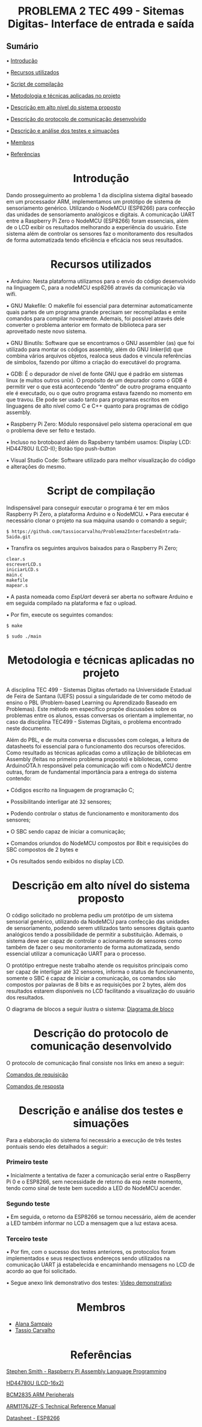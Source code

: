 <h1 align="center">PROBLEMA 2 TEC 499 - Sitemas Digitas- Interface de entrada e saída</h1>

<h2> Sumário </h2>  

• <a href="#introducao">Introdução</a> 

• <a href="#recursos">Recursos utilizados</a> 

• <a href="#script-de-compilacao">Script de compilação</a> 

• <a href="#metodologia-e-tecnicas-aplicadas">Metodologia e técnicas aplicadas no projeto</a> 

• <a href="#descricao-do-sistema">Descrição em alto nível do sistema proposto</a> 

• <a href="#descricao-do-protocolo-de-comunicacao">Descrição do protocolo de comunicação desenvolvido</a> 

• <a href="#descricao-e-analise-dos-testes">Descrição e análise dos testes e simuações</a> 

• <a href="#membros">Membros</a> 

• <a href="#referencias">Referências</a> 
  
<h1 id="introducao" align="center">Introdução</h1> 
  Dando prosseguimento ao problema 1 da disciplina sistema digital baseado em um processador ARM, implementamos um protótipo de sistema de sensoriamento genérico. Utilizando o NodeMCU (ESP8266) para confecção das unidades de sensoriamento analógicos e digitais. A comunicação UART entre a Raspberry Pi Zero o NodeMCU (ESP8266) foram essenciais, além de o LCD exibir os resultados melhorando a experiência do usuário.
Este sistema além de controlar os sensores faz o monitoramento dos resultados de forma automatizada tendo eficiência e eficácia nos seus resultados.
  
<h1 id="recursos" align="center">Recursos utilizados</h1> 
• Arduino: Nesta plataforma utilizamos para o envio do código desenvolvido na linguagem C, para a nodeMCU esp8266 através da comunicação via wifi.

• GNU Makefile: O makefile foi essencial para determinar automaticamente quais partes de um programa grande precisam ser recompiladas e emite comandos para compilar novamente. Ademais, foi possível através dele converter o problema anterior em formato de biblioteca para ser aproveitado neste novo sistema.

• GNU Binutils: Software que se encontramos o GNU assembler (as) que foi utilizado para montar os códigos assembly, além do GNU linker(ld) que combina vários arquivos objetos, realoca seus dados e vincula referências de símbolos, fazendo por último a criação do executável do programa.

• GDB: É o depurador de nível de fonte GNU que é padrão em sistemas linux (e muitos outros unix). O propósito de um depurador como o GDB é permitir ver o que está acontecendo “dentro” de outro programa enquanto ele é executado, ou o que outro programa estava fazendo no momento em que travou. Ele pode ser usado tanto para programas escritos em linguagens de alto nível como C e C++ quanto para programas de código assembly.
  
• Raspberry Pi Zero: Módulo responsável pelo sistema operacional em que o problema deve ser feito e testado.

• Incluso no brotoboard além do Rapsberry também usamos: Display LCD: HD44780U (LCD-II); Botão tipo push-button

• Visual Studio Code: Software utilizado para melhor visualização do código e alterações do mesmo.
  

<h1 id="script-de-compilacao" align="center">Script de compilação</h1> 
Indispensável para conseguir executar o programa é ter em mãos Raspberry Pi Zero, a plataforma Arduino e o NodeMCU.
  • Para executar é necessário clonar o projeto na sua máquina usando o comando a seguir;
  
```
$ https://github.com/tassiocarvalho/Problema2InterfacesDeEntrada-Saida.git
```
  
• Transfira os seguintes arquivos baixados para o Raspberry Pi Zero;

```
clear.s
escreverLCD.s
iniciarLCD.s
main.c
makefile
mapear.s
```

• A pasta nomeada como *EspUart* deverá ser aberta no software Arduino e em seguida compilado na plataforma e faz o upload.

• Por fim, execute os seguintes comandos: 

```
$ make
```

```
$ sudo ./main
```

<h1 id="metodologia-e-tecnicas-aplicadas" align="center">Metodologia e técnicas aplicadas no projeto</h1> 

A disciplina TEC 499 - Sistemas Digitas ofertado na Universidade Estadual de Feira de Santana (UEFS) possui a singularidade de ter como método de ensino o PBL (Problem-based Learning ou Aprendizado Baseado em Problemas). Este método em específico propõe discussões sobre os problemas entre os alunos, essas conversas os orientam a implementar, no caso da disciplina TEC499 - Sistemas Digitais, o problema encontrado neste documento. 

Além do PBL, e de muita conversa e discussões com colegas, a leitura de datasheets foi essencial para o funcionamento dos recursos oferecidos. 
Como resultado as técnicas aplicadas como a utilização de bibliotecas em Assembly (feitas no primeiro problema proposto) e bibliotecas, como ArduinoOTA.h responsável pela comunicação wifi com o NodeMCU dentre outras, foram de fundamental importância para a entrega do sistema contendo: 

• Códigos escrito na linguagem de programação C;

• Possibilitando interligar até 32 sensores;

• Podendo controlar o status de funcionamento e monitoramento dos sensores;

• O SBC sendo capaz de iniciar a comunicação;

• Comandos oriundos do NodeMCU compostos por 8bit e requisições do SBC compostos de 2 bytes e

• Os resultados sendo exibidos no display LCD.


<h1 id="descricao-do-sistema" align="center">Descrição em alto nível do sistema proposto</h1> 

O código solicitado no problema pediu um protótipo de um sistema sensorial genérico, utilizando da NodeMCU para confecção das unidades de sensoriamento, podendo serem utilizados tanto sensores digitais quanto analógicos tendo a possibilidade de permitir a substituição. Ademais, o sistema deve ser capaz de controlar o acionamento de sensores como também de fazer o seu monitoramento de forma automatizada, sendo essencial utilizar a comunicação UART para o processo.

O protótipo entregue neste trabalho atende os requisitos principais como ser capaz de interligar até 32 sensores, informa o status de funcionamento, somente o SBC é capaz de iniciar a comunicação, os comandos são compostos por palavras de 8 bits e as requisições por 2 bytes, além dos resultados estarem disponíveis no LCD facilitando a visualização do usuário dos resultados.

O diagrama de blocos a seguir ilustra o sistema:
[Diagrama de bloco](https://user-images.githubusercontent.com/71518539/200841372-504ebc4e-6fa8-4bbc-a782-b62e27942e8c.jpeg)


<h1 id="descricao-do-protocolo-de-comunicacao" align="center">Descrição do protocolo de comunicação desenvolvido</h1> 

O protocolo de comunicação final consiste nos links em anexo a seguir:

[Comandos de requisição](https://user-images.githubusercontent.com/71518539/200840661-2ea4f7d0-d4e0-47cc-8f7f-aa26fa3572b2.png)

[Comandos de resposta](https://user-images.githubusercontent.com/71518539/200840832-d2597d5d-23d9-4902-85ef-ad30c634c848.png)


<h1 id="descricao-e-analise-dos-testes" align="center">Descrição e análise dos testes e simuações</h1>

Para a elaboração do sistema foi necessário a execução de três testes pontuais sendo eles detalhados a seguir:

<h3>Primeiro teste</h3>
• Inicialmente a tentativa de fazer a comunicação serial entre o RaspBerry Pi 0 e o ESP8266, sem necessidade de retorno da esp neste momento, tendo como sinal de teste bem sucedido a LED do NodeMCU acender.

<h3>Segundo teste</h3>
• Em seguida, o retorno da ESP8266 se tornou necessário, além de acender a LED também informar no LCD a mensagem que a luz estava acesa.

<h3>Terceiro teste</h3>
• Por fim, com o sucesso dos testes anteriores, os protocolos foram implementados e seus respectivos endereços sendo utilizados na comunicação UART já estabelecida e encaminhando mensagens no LCD de acordo ao que foi solicitado.

• Segue anexo link demonstrativo dos testes:
[Vídeo demonstrativo](https://www.youtube.com/watch?v=6NcB-otOF_s)

<h1 id="membros" align="center">Membros</h1> 

* <a href="https://github.com/AlanaSampaio">Alana Sampaio</a>  
* <a href="https://github.com/tassiocarvalho">Tassio Carvalho</a>


<h1 id="referencias" align="center">Referências</h1> 

[Stephen Smith - Raspberry Pi Assembly Language Programming](https://link.springer.com/book/10.1007/978-1-4842-5287-1)

[HD44780U (LCD-16x2)](https://www.sparkfun.com/datasheets/LCD/HD44780.pdf)

[BCM2835 ARM Peripherals](https://www.raspberrypi.org/app/uploads/2012/02/BCM2835-ARM-Peripherals.pdf)

[ARM1176JZF-S Technical Reference Manual](https://developer.arm.com/documentation/ddi0301/h?lang=en)

[Datasheet - ESP8266](https://www.alldatasheet.com/view.jsp?Searchword=ESP8266&sField=4&gclid=Cj0KCQiAmaibBhCAARIsAKUlaKRSP5JzpmlF9JPnfCkdjKYD79a6Dcb_OL1NOG1STKnfcAP_e4Yg6s4aAjbzEALw_wcB)

